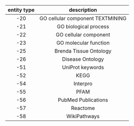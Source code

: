 | entity type | description |
|:---:|:---:|
| -20 | GO cellular component TEXTMINING |
| -21 | GO biological process |
| -22 | GO cellular component |
| -23 | GO molecular function |
| -25 | Brenda Tissue Ontology |
| -26 | Disease Ontology |
| -51 | UniProt keywords |
| -52 | KEGG |
| -54 | Interpro |
| -55 | PFAM |
| -56 | PubMed Publications |
| -57 | Reactome |
| -58 | WikiPathways |
